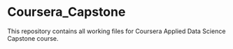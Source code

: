 # Coursera_Capstone
This repository contains all working files for Coursera Applied Data Science Capstone course.
